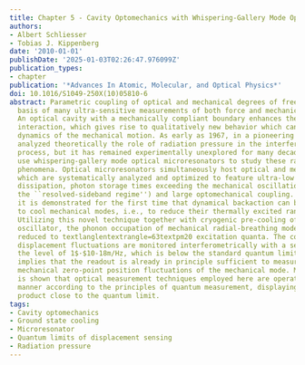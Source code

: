 ```yaml
---
title: Chapter 5 - Cavity Optomechanics with Whispering-Gallery Mode Optical Micro-Resonators
authors:
- Albert Schliesser
- Tobias J. Kippenberg
date: '2010-01-01'
publishDate: '2025-01-03T02:26:47.976099Z'
publication_types:
- chapter
publication: '*Advances In Atomic, Molecular, and Optical Physics*'
doi: 10.1016/S1049-250X(10)05810-6
abstract: Parametric coupling of optical and mechanical degrees of freedom forms the
  basis of many ultra-sensitive measurements of both force and mechanical displacement.
  An optical cavity with a mechanically compliant boundary enhances the optomechanical
  interaction, which gives rise to qualitatively new behavior which can modify the
  dynamics of the mechanical motion. As early as 1967, in a pioneering work, V.~Braginsky
  analyzed theoretically the role of radiation pressure in the interferometric measurement
  process, but it has remained experimentally unexplored for many decades. Here, we
  use whispering-gallery mode optical microresonators to study these radiation pressure
  phenomena. Optical microresonators simultaneously host optical and mechanical modes,
  which are systematically analyzed and optimized to feature ultra-low mechanical
  dissipation, photon storage times exceeding the mechanical oscillation period (i.e.
  the ``resolved-sideband regime'') and large optomechanical coupling. In this manner,
  it is demonstrated for the first time that dynamical backaction can be employed
  to cool mechanical modes, i.e., to reduce their thermally excited random motion.
  Utilizing this novel technique together with cryogenic pre-cooling of the mechanical
  oscillator, the phonon occupation of mechanical radial-breathing modes could be
  reduced to textlanglentextrangle=63textpm20 excitation quanta. The corresponding
  displacement fluctuations are monitored interferometrically with a sensitivity at
  the level of 1$·$10-18m/Hz, which is below the standard quantum limit (SQL). This
  implies that the readout is already in principle sufficient to measure the quantum
  mechanical zero-point position fluctuations of the mechanical mode. Moreover, it
  is shown that optical measurement techniques employed here are operating in a near-ideal
  manner according to the principles of quantum measurement, displaying a backaction-imprecision
  product close to the quantum limit.
tags:
- Cavity optomechanics
- Ground state cooling
- Microresonator
- Quantum limits of displacement sensing
- Radiation pressure
---
```

